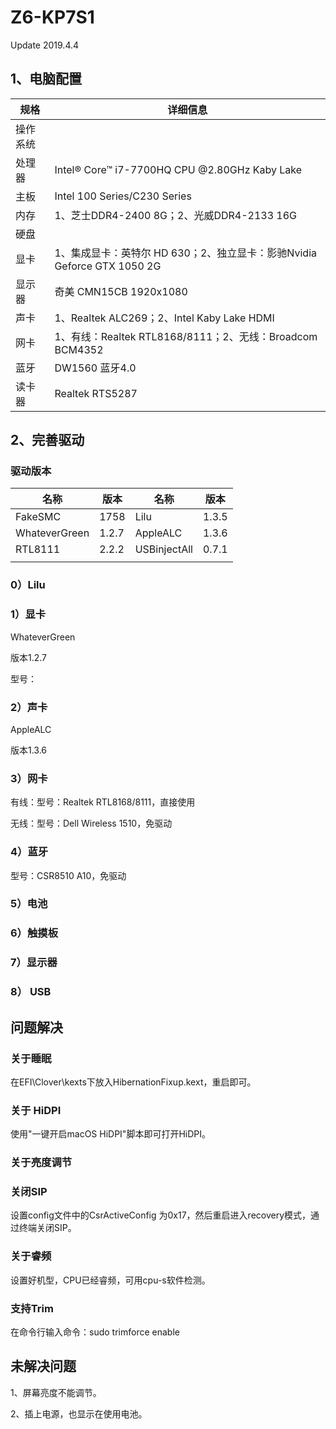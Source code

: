 # Z6-KP7S1

Update 2019.4.4

## 1、电脑配置

| 规格     | 详细信息                                                     |
| -------- | ------------------------------------------------------------ |
| 操作系统 |                                                              |
| 处理器   | Intel® Core™ i7-7700HQ CPU @2.80GHz Kaby Lake                |
| 主板     | Intel 100 Series/C230 Series                                 |
| 内存     | 1、芝士DDR4-2400 8G；2、光威DDR4-2133 16G                    |
| 硬盘     |                                                              |
| 显卡     | 1、集成显卡：英特尔 HD 630；2、独立显卡：影驰Nvidia Geforce GTX 1050 2G |
| 显示器   | 奇美 CMN15CB 1920x1080                                       |
| 声卡     | 1、Realtek ALC269；2、Intel Kaby Lake HDMI                   |
| 网卡     | 1、有线：Realtek RTL8168/8111；2、无线：Broadcom BCM4352     |
| 蓝牙     | DW1560 蓝牙4.0                                               |
| 读卡器   | Realtek RTS5287                                              |

## 2、完善驱动

### 驱动版本

| 名称          | 版本  | 名称         | 版本  |
| ------------- | ----- | ------------ | ----- |
| FakeSMC       | 1758  | Lilu         | 1.3.5 |
| WhateverGreen | 1.2.7 | AppleALC     | 1.3.6 |
| RTL8111       | 2.2.2 | USBinjectAll | 0.7.1 |
|               |       |              |       |







### 0）Lilu





### 1）显卡

WhateverGreen

版本1.2.7

型号：

###  2）声卡

AppleALC

版本1.3.6

### 3）网卡

有线：型号：Realtek RTL8168/8111，直接使用

无线：型号：Dell Wireless 1510，免驱动

### 4）蓝牙

型号：CSR8510 A10，免驱动

### 5）电池



### 6）触摸板



### 7）显示器



### 8） USB



## 问题解决

### 关于睡眠

在EFI\Clover\kexts下放入HibernationFixup.kext，重启即可。

### 关于 HiDPI

使用"一键开启macOS HiDPI"脚本即可打开HiDPI。

### 关于亮度调节



### 关闭SIP

设置config文件中的CsrActiveConfig 为0x17，然后重启进入recovery模式，通过终端关闭SIP。

### 关于睿频

设置好机型，CPU已经睿频，可用cpu-s软件检测。

### 支持Trim

在命令行输入命令：sudo trimforce enable

## 未解决问题

1、屏幕亮度不能调节。

2、插上电源，也显示在使用电池。